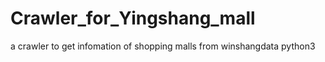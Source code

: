 # Crawler_for_Yingshang_mall
a crawler to get infomation of shopping malls from winshangdata
python3 
